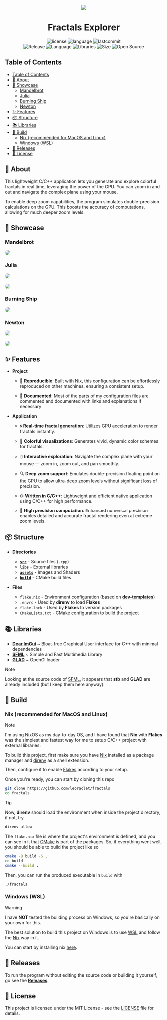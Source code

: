 <div align="center"><img src="assets/misc/fractal.png"></div>
<h1 align="center">Fractals Explorer</h1>

<div align="center">

![license](https://img.shields.io/github/license/leoraclet/fractals)
![language](https://img.shields.io/github/languages/top/leoraclet/fractals)
![lastcommit](https://img.shields.io/github/last-commit/leoraclet/fractals)
<br>
![Release](https://img.shields.io/badge/Release-v1.0-blueviolet)
![Language](https://img.shields.io/badge/Language-C++-1d50de)
![Libraries](https://img.shields.io/badge/Framework-SFML-fa8925)
![Size](https://img.shields.io/badge/Size-75Mo-f12222)
![Open Source](https://badges.frapsoft.com/os/v2/open-source.svg?v=103)

</div>

## Table of Contents
- [Table of Contents](#table-of-contents)
- [📖 About](#-about)
- [🌟 Showcase](#-showcase)
  - [Mandelbrot](#mandelbrot)
  - [Julia](#julia)
  - [Burning Ship](#burning-ship)
  - [Newton](#newton)
- [✨ Features](#-features)
- [📦 Structure](#-structure)
- [📚 Libraries](#-libraries)
- [🔧 Build](#-build)
  - [Nix (recommended for MacOS and Linux)](#nix-recommended-for-macos-and-linux)
  - [Windows (WSL)](#windows-wsl)
- [🚀 Releases](#-releases)
- [📜 License](#-license)


## 📖 About

This lightweight C/C++ application lets you generate and explore colorful fractals in real time,
leveraging the power of the GPU. You can zoom in and out and navigate the complex plane using your
mouse.

To enable deep zoom capabilities, the program simulates double-precision calculations on the GPU.
This boosts the accuracy of computations, allowing for much deeper zoom levels.

## 🌟 Showcase

### Mandelbrot

<img style="border-radius: 50px;" src="./assets/misc/mandelbrot_colored.png">

### Julia

<img style="border-radius: 50px;" src="./assets/misc/julia_1.png"> <br>
<br>
<img style="border-radius: 50px;" src="./assets/misc/julia_2.png">

### Burning Ship

<img style="border-radius: 50px;" src="./assets/misc/burning_ship.png">

### Newton

<img style="border-radius: 50px;" src="./assets/misc/newton_1.png"> <br>
<br>
<img style="border-radius: 50px;" src="./assets/misc/newton_2.png">



## ✨ Features

- **Project**

  - 🔄 **Reproducible**: Built with Nix, this configuration can be effortlessly reproduced on other
    machines, ensuring a consistent setup.

  - 📖 **Documented**: Most of the parts of my configuration files are commented and documented with
    links and explanations if necessary

- **Application**

  - 🌀 **Real-time fractal generation**: Utilizes GPU acceleration to render fractals instantly.

  - 🎨 **Colorful visualizations**: Generates vivid, dynamic color schemes for fractals.

  - 🖱️ **Interactive exploration**: Navigate the complex plane with your mouse — zoom in, zoom out,
    and pan smoothly.

  - 🔍 **Deep zoom support**: Emulates double-precision floating point on the GPU to allow
    ultra-deep zoom levels without significant loss of precision.

  - ⚙️ **Written in C/C++**: Lightweight and efficient native application using C/C++ for high
    performance.

  - 🧮 **High precision computation**: Enhanced numerical precision enables detailed and accurate
    fractal rendering even at extreme zoom levels.


## 📦 Structure

- **Directories**

  - [**`src`**](./src/) - Source files (`.cpp`)
  - [**`libs`**](./libs/) - External libraries
  - [**`assets`**](./assets/) - Images and Shaders
  - [**`build`**](./docs/) - CMake build files

- **Files**

  - `flake.nix` - Environment configuration (based on
    [**dev-templates**](https://github.com/the-nix-way/dev-templates))
  - `.envrc` - Used by **direnv** to load **Flakes**
  - `flake.lock` - Used by **Flakes** to version packages
  - `CMakeLists.txt` -  CMake configuration to build the project

## 📚 Libraries

- [**Dear ImGui**](https://github.com/ocornut/imgui) ~ Bloat-free Graphical User interface for C++
  with minimal dependencies
- [**SFML**](https://github.com/SFML/sfml) ~ Simple and Fast Multimedia Library
- [**GLAD**](https://glad.dav1d.de/) ~ OpenGl loader

> [!NOTE]
>
> Looking at the source code of [SFML](https://github.com/SFML/SFML), it appears that **stb** and
> **GLAD** are already included (but I keep them here anyway).

## 🔧 Build

### Nix (recommended for MacOS and Linux)

> [!NOTE]
>
> I'm using NixOS as my day-to-day OS, and I have found that **Nix** with **Flakes** was the
> simplest and fastest way for me to setup C/C++ project with external libraries.

To build this project, first make sure you have [Nix](https://nixos.org/download/) installed as a
package manager and [direnv](https://direnv.net/) as a shell extension.

Then, configure it to enable [Flakes](https://nixos.wiki/wiki/flakes) according to your setup.

Once you're ready, you can start by cloning this repo

```bash
git clone https://github.com/leoraclet/fractals
cd fractals
```

> [!TIP]
>
> Now, **direnv** should load the environment when inside the project directory, if not, try
> ```bash
> direnv allow
> ```

The `flake.nix` file is where the project's environment is defined, and you can see in it that
[CMake](https://cmake.org/) is part of the packages. So, if everything went well, you should be able
to build the project like so

```bash
cmake -B build -S .
cd build
cmake --build .
```

Then, you can run the produced executable in `build` with

```basb
./fractals
```

### Windows (WSL)

> [!WARNING]
>
> I have **NOT** tested the building process on Windows, so you're basically on your own for this.

The best solution to build this project on Windows is to use
[WSL](https://learn.microsoft.com/en-us/windows/wsl/install) and follow the
[Nix](#nix-recommended-for-macos-and-linux) way in it.

You can start by installing nix [here](https://nixos.org/download/#nix-install-windows).

## 🚀 Releases

To run the program without editing the source code or building it yourself, go see the
[**Releases**](https://github.com/leoraclet/fractals/releases).
## 📜 License

This project is licensed under the MIT License - see the [LICENSE](LICENSE) file for details.